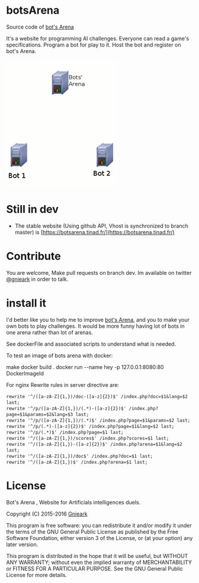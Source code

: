 # botsArena
Source code of [bot's Arena](https://botsarena.tinad.fr/)

It's a website for programming AI challenges. Everyone can read a game's specifications. Program a bot for play to it. Host the bot and register on bot's Arena.

![image](https://raw.githubusercontent.com/gnieark/botsArena/master/html/principe.gif)

# Still in dev
- The stable website (Using github API, Vhost is synchronized to branch master) is [https://botsarena.tinad.fr/](https://botsarena.tinad.fr/)

# Contribute
You are welcome, Make pull requests on branch dev. Im available on twitter [@gnieark](https://twitter.com/gnieark) in order to talk.

# install it
I'd better like you to help me to improve [bot's Arena](https://botsarena.tinad.fr/), and you to make your own bots to play challenges. It would be more funny having lot of bots in one arena rather than lot of arenas.

See dockerFile and associated scripts to understand what is needed.

To test an image of bots arena with docker:

  make
  docker build .
  docker run --name hey -p 127.0.0.1:8080:80 DockerImageId

For nginx Rewrite rules in server directive are:

    rewrite '^/([a-zA-Z]{1,})/doc-([a-z]{2})$' /index.php?doc=$1&lang=$2 last;
    rewrite '^/p/([a-zA-Z]{1,})/(.*)-([a-z]{2})$' /index.php?page=$1&params=$2&lang=$3 last;        
    rewrite '^/p/([a-zA-Z]{1,})/(.*)$' /index.php?page=$1&params=$2 last;
    rewrite '^/p/(.*)-([a-z]{2})$' /index.php?page=$1&lang=$2 last;
    rewrite '^/p/(.*)$' /index.php?page=$1 last;
    rewrite '^/([a-zA-Z]{1,})/scores$' /index.php?scores=$1 last;
    rewrite '^/([a-zA-Z]{1,})-([a-z]{2})$' /index.php?arena=$1&lang=$2 last;
    rewrite '^/([a-zA-Z]{1,})/doc$' /index.php?doc=$1 last;
    rewrite '^/([a-zA-Z]{1,})$' /index.php?arena=$1 last;
        
# License
Bot's Arena , Website for Artificials intelligences duels.

Copyright (C) 2015-2016 [Gnieark](https://blog-du-grouik.tinad.fr/)

This program is free software: you can redistribute it and/or modify
it under the terms of the GNU General Public License as published by
the Free Software Foundation, either version 3 of the License, or
(at your option) any later version.

This program is distributed in the hope that it will be useful,
but WITHOUT ANY WARRANTY; without even the implied warranty of
MERCHANTABILITY or FITNESS FOR A PARTICULAR PURPOSE.  See the
GNU General Public License for more details.
